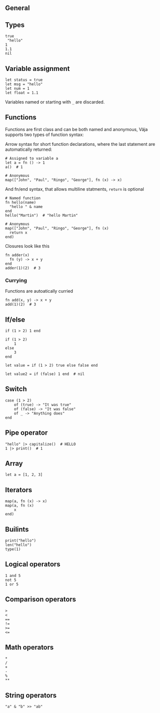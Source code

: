 ## General

## Types

```
true
 "hello"
1
1.1
nil
```

## Variable assignment

```
let status = true
let msg = "hello"
let num = 1
let float = 1.1
```

Variables named or starting with `_` are discarded.


## Functions

Functions are first class and can be both named and anonymous, Väja supports two types of function syntax:

Arrow syntax for short function declarations, where the last statement are automatically returned:

```
# Assigned to variable a
let a = fn () -> 1
a()  # 1

# Anonymous
map(["John", "Paul", "Ringo", "George"], fn (x) -> x)
```

And fn/end syntax, that allows multiline statments, `return` is optional

```
# Named function
fn hello(name)
  "hello " & name
end
hello("Martin")  # "hello Martin"

# Anonymous
map(["John", "Paul", "Ringo", "George"], fn (x)
  return x
end)
```

Closures look like this

```
fn adder(x)
  fn (y) -> x + y
end
adder(1)(2)  # 3
```

### Currying

Functions are autoatically curried

```
fn add(x, y) -> x + y
add(1)(2)  # 3
```

## If/else

```
if (1 > 2) 1 end

if (1 > 2)
    1
else
    3
end

let value = if (1 > 2) true else false end

let value2 = if (false) 1 end  # nil
```

## Switch

```
case (1 > 2)
    of (true) -> "It was true"
    of (false) -> "It was false"
    of _ -> "Anything does"
end
```

## Pipe operator

```
"hello" |> capitalize()  # HELLO
1 |> print()  # 1
```

## Array

```
let a = [1, 2, 3]
```

## Iterators

```
map(a, fn (x) -> x)
map(a, fn (x)
    x
end)
```


## Builints

```
print("hello")
len("hello")
type(1)
```


## Logical operators

```
1 and 5
not 5
1 or 5
```

## Comparison operators

```
>
<
==
!=
>=
<=
```

## Math operators

```
*
/
+
-
%
**
```

## String operators

```
"a" & "b" >> "ab"
```
